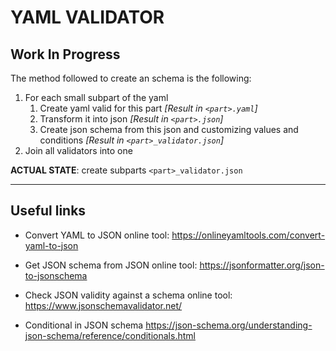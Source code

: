 # YAML VALIDATOR

## Work In Progress

The method followed to create an schema is the following:

1. For each small subpart of the yaml
    1. Create yaml valid for this part *[Result in `<part>.yaml`]*
    1. Transform it into json *[Result in `<part>.json`]*
    1. Create json schema from this json and customizing values and conditions *[Result in `<part>_validator.json`]*
1. Join all validators into one

**ACTUAL STATE**: create subparts `<part>_validator.json`

---

## Useful links

- Convert YAML to JSON online tool:
<https://onlineyamltools.com/convert-yaml-to-json>

- Get JSON schema from JSON online tool:
<https://jsonformatter.org/json-to-jsonschema>

- Check JSON validity against a schema  online tool:
<https://www.jsonschemavalidator.net/>

- Conditional in JSON schema
<https://json-schema.org/understanding-json-schema/reference/conditionals.html>

